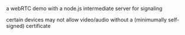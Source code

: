 a webRTC demo with a node.js intermediate server for signaling

certain devices may not allow video/audio without a (minimumally self-signed) certificate
